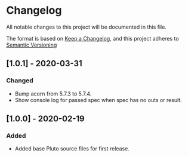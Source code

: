 # Changelog

All notable changes to this project will be documented in this file.

The format is based on [Keep a Changelog](https://keepachangelog.com/en/1.0.0/),
and this project adheres to [Semantic Versioning](https://semver.org/spec/v2.0.0.html)

## [1.0.1] - 2020-03-31

### Changed

- Bump acorn from 5.7.3 to 5.7.4.
- Show console log for passed spec when spec has no outs or result.

## [1.0.0] - 2020-02-19

### Added

- Added base Pluto source files for first release.
